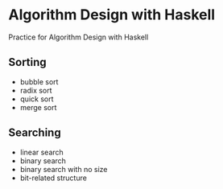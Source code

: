 # Algorithm Design with Haskell
Practice for Algorithm Design with Haskell

## Sorting
- bubble sort
- radix sort
- quick sort
- merge sort

## Searching
- linear search
- binary search
- binary search with no size
- bit-related structure